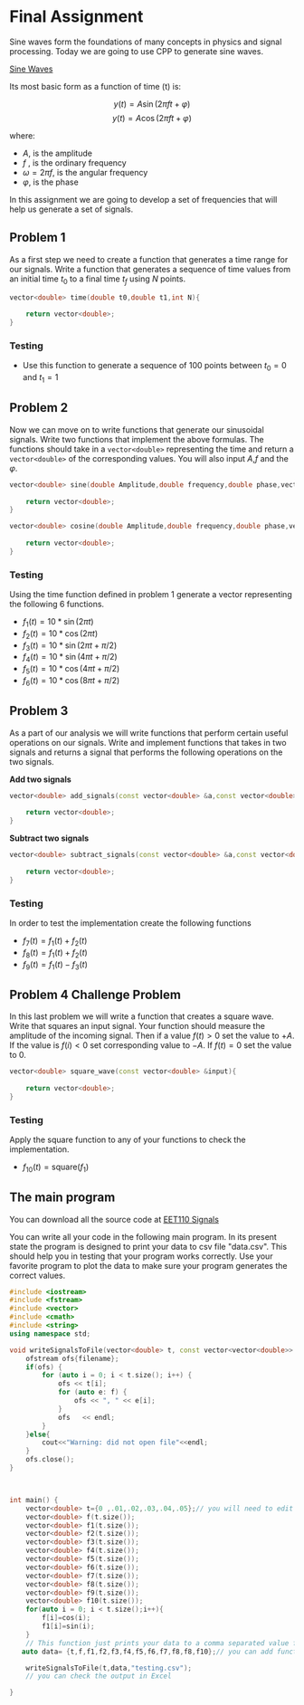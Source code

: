 # Final Assignment

Sine waves form the foundations of many concepts in physics and signal processing.
Today we are going to use CPP to generate sine waves.

[Sine Waves](https://en.wikipedia.org/wiki/Sine_wave)

Its most basic form as a function of time (t) is:

$$y(t)=A\sin(2\pi ft+\varphi)$$
$$y(t)=A\cos(2\pi ft+\varphi)$$

where:

- $A$, is the amplitude
- $f$ , is the ordinary frequency
- $\omega=2\pi f$, is the angular frequency
- $\varphi$, is the phase

In this assignment we are going to develop a set of frequencies that will help us generate a
set of signals.

## Problem 1

As a first step we need to create a function that generates a time range for our signals.
Write a function that generates a sequence of time values from an initial time $t_0$ to a
final time $t_f$ using $N$ points.

```cpp
vector<double> time(double t0,double t1,int N){
	
	return vector<double>;
}
```

### Testing

- Use this function to generate a sequence of 100 points between $t_0=0$ and $t_1=1$

## Problem 2

Now we can move on to write functions that generate our sinusoidal signals.  Write two functions
that implement the above formulas. The functions should take in a `vector<double>` representing the time and return a `vector<double>` of the corresponding values.  You will also input $A$,$f$ and the $\varphi$.


```cpp
vector<double> sine(double Amplitude,double frequency,double phase,vector<double> time){
	
	return vector<double>;
}
```

```cpp
vector<double> cosine(double Amplitude,double frequency,double phase,vector<double> time){
	
	return vector<double>;
}
```


### Testing

Using the time function defined in problem 1 generate a vector representing the following 6 functions.

- $f_1(t)=10*\sin(2\pi t)$
- $f_2(t)=10*\cos(2\pi t)$
- $f_3(t)=10*\sin(2\pi t+\pi/2)$
- $f_4(t)=10*\sin(4\pi t+\pi/2)$
- $f_5(t)=10*\cos(4\pi t+\pi/2)$
- $f_6(t)=10*\cos(8\pi t+\pi/2)$


## Problem 3

As a part of our analysis we will write functions that perform certain useful operations on our signals.
Write and implement functions that takes in two signals and returns a signal that performs
the following operations on the two signals.

**Add two signals**
```cpp
vector<double> add_signals(const vector<double> &a,const vector<double> &b){
	
	return vector<double>;
}
```

**Subtract two signals**

```cpp
vector<double> subtract_signals(const vector<double> &a,const vector<double> &b){
	
	return vector<double>;
}
```

### Testing

In order to test the implementation create the following functions

- $f_7(t)=f_1(t)+f_2(t)$
- $f_8(t)=f_1(t)+f_2(t)$
- $f_9(t)=f_1(t)-f_3(t)$


## Problem 4 Challenge Problem

In this last problem we will write a function that creates a square wave.  Write that squares an
input signal.  Your function should measure the amplitude of the incoming signal.  Then if a value $f(t)>0$ set the value to $+A$.  If the value is $f(i)<0$ set corresponding value to $-A$. If $f(t)=0$ set the value to $0$.

```cpp
vector<double> square_wave(const vector<double> &input){
	
	return vector<double>;
}
```

### Testing

Apply the square function to any of your functions to check the implementation.

- $f_{10}(t)=\text{square}(f_1)$


## The main program

You can download all the source code at [EET110 Signals](https://github.com/ahurta92/EET110-Signals/.)

You can write all your code in the following main program.  In its present state the program 
is designed to print your data to csv file "data.csv". This should help you in testing that your program works correctly.  Use your favorite program to plot the data to make sure your program generates the correct values.

```cpp
#include <iostream>
#include <fstream>
#include <vector>
#include <cmath>
#include <string>
using namespace std;

void writeSignalsToFile(vector<double> t, const vector<vector<double>> & f,const string & filename){
    ofstream ofs{filename};
    if(ofs) {
        for (auto i = 0; i < t.size(); i++) {
            ofs << t[i];
            for (auto e: f) {
                ofs << ", " << e[i];
            }
            ofs   << endl;
        }
    }else{
        cout<<"Warning: did not open file"<<endl;
    }
    ofs.close();
}



int main() {
    vector<double> t={0 ,.01,.02,.03,.04,.05};// you will need to edit all of these to use your functions
    vector<double> f(t.size());
    vector<double> f1(t.size());
    vector<double> f2(t.size());
    vector<double> f3(t.size());
    vector<double> f4(t.size());
    vector<double> f5(t.size());
    vector<double> f6(t.size());
    vector<double> f7(t.size());
    vector<double> f8(t.size());
    vector<double> f9(t.size());
    vector<double> f10(t.size());
    for(auto i = 0; i < t.size();i++){
        f[i]=cos(i);
        f1[i]=sin(i);
    }
    // This function just prints your data to a comma separated value file
   auto data= {t,f,f1,f2,f3,f4,f5,f6,f7,f8,f8,f10};// you can add functions here

    writeSignalsToFile(t,data,"testing.csv");
    // you can check the output in Excel

}
```
